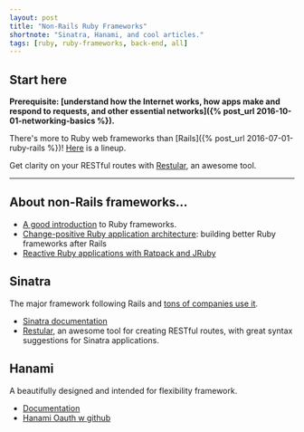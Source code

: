 ```yaml
---
layout: post
title: "Non-Rails Ruby Frameworks"
shortnote: "Sinatra, Hanami, and cool articles."
tags: [ruby, ruby-frameworks, back-end, all]
---
```


## Start here

**Prerequisite: [understand how the Internet works, how apps make and respond to requests, and other essential networks]({% post_url 2016-10-01-networking-basics %}).**

There's more to Ruby web frameworks than [Rails]({% post_url 2016-07-01-ruby-rails %})! [Here](https://www.icelab.com.au/notes/next-generation-ruby-web-apps-with-dry-rb-rom-rb-and-roda-reddotrubyconf-2016?utm_source=rubyweekly&utm_medium=email) is a lineup.

Get clarity on your RESTful routes with [Restular](http://www.restular.com/), an awesome tool.

<hr>

## About non-Rails frameworks...
* [A good introduction](http://blog.cloud66.com/cloud-66-for-rails-new-rack-frameworks-part-2/) to Ruby frameworks.
* [Change-positive Ruby application architecture](http://icelab.com.au/articles/a-change-positive-ruby-web-application-architecture/): building better Ruby frameworks after Rails
* [Reactive Ruby applications with Ratpack and JRuby](https://blog.heroku.com/reactive_ruby_building_real_time_apps_with_jruby_and_ratpack?c=7013A000000mLcUQAU=Display%20-%20Endemic%20-%C2%A0Cooper%20-%C2%A0Ruby%20-%20Blog%20-%20Real-Time-JRuby-Ratpack=display=cooperpress=blog=ruby)


## Sinatra
The major framework following Rails and [tons of companies use it](http://www.sinatrarb.com/wild.html).

* [Sinatra documentation](http://www.sinatrarb.com/intro.html)
* [Restular](http://www.restular.com/), an awesome tool for creating RESTful routes, with great syntax suggestions for Sinatra applications.

## Hanami
A beautifully designed and intended for flexibility framework.

* [Documentation](http://hanamirb.org/)
* [Hanami Oauth w github](http://codetunes.com/2016/hanami-with-oauth/)

